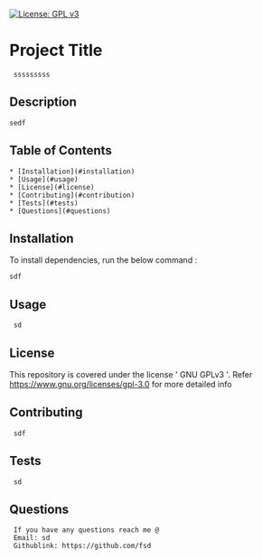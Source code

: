 
  [![License: GPL v3](https://img.shields.io/badge/License-GPLv3-blue.svg)](https://www.gnu.org/licenses/gpl-3.0)


  #  Project Title
     sssssssss
    
  ##  Description
    sedf


  ## Table of Contents
    * [Installation](#installation)
    * [Usage](#usage)
    * [License](#license)
    * [Contributing](#contribution)
    * [Tests](#tests)
    * [Questions](#questions)


  ## Installation

  To install dependencies, run the below command :

    sdf



  ## Usage
     sd


  ## License

  This repository is covered under the license ' GNU GPLv3
   '. 
  Refer https://www.gnu.org/licenses/gpl-3.0 for more detailed info 
    
  
  ## Contributing
     sdf

  ## Tests
     sd

  ## Questions
     If you have any questions reach me @ 
     Email: sd
     Githublink: https://github.com/fsd
  